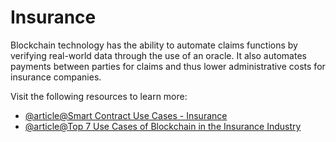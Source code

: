 # Insurance

Blockchain technology has the ability to automate claims functions by verifying real-world data through the use of an oracle. It also automates payments between parties for claims and thus lower administrative costs for insurance companies.

Visit the following resources to learn more:

- [@article@Smart Contract Use Cases - Insurance](https://blog.chain.link/smart-contract-use-cases/#insurance)
- [@article@Top 7 Use Cases of Blockchain in the Insurance Industry](https://imaginovation.net/blog/blockchain-insurance-industry-examples/)